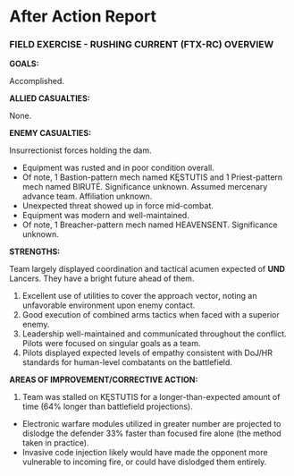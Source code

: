 # After Action Report
### FIELD EXERCISE - RUSHING CURRENT (FTX-RC) OVERVIEW
**GOALS:** 

Accomplished.

**ALLIED CASUALTIES:** 

None.

**ENEMY CASUALTIES:** 

Insurrectionist forces holding the dam.
  - Equipment was rusted and in poor condition overall.
  - Of note, 1 Bastion-pattern mech named KĘSTUTIS and 1 Priest-pattern mech named BIRUTĖ. Significance unknown.
Assumed mercenary advance team. Affiliation unknown.
  - Unexpected threat showed up in force mid-combat.
  - Equipment was modern and well-maintained.
  - Of note, 1 Breacher-pattern mech named HEAVENSENT. Significance unknown.

**STRENGTHS:**

Team largely displayed coordination and tactical acumen expected of **UND** Lancers. They have a bright future ahead of them.
1. Excellent use of utilities to cover the approach vector, noting an unfavorable environment upon enemy contact.
2. Good execution of combined arms tactics when faced with a superior enemy.
3. Leadership well-maintained and communicated throughout the conflict. Pilots were focused on singular goals as a team.
4. Pilots displayed expected levels of empathy consistent with DoJ/HR standards for human-level combatants on the battlefield.

**AREAS OF IMPROVEMENT/CORRECTIVE ACTION:**

1. Team was stalled on KĘSTUTIS for a longer-than-expected amount of time (64% longer than battlefield projections).
  - Electronic warfare modules utilized in greater number are projected to dislodge the defender 33% faster than focused fire alone (the method taken in practice).
  - Invasive code injection likely would have made the opponent more vulnerable to incoming fire, or could have dislodged them entirely.